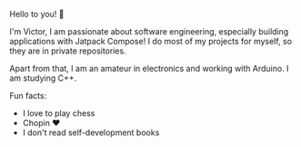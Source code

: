 Hello to you! 🫶

I'm Victor, I am passionate about software engineering, especially building applications with Jatpack Compose!
I do most of my projects for myself, so they are in private repositories.

Apart from that, I am an amateur in electronics and working with Arduino. I am studying C++.

Fun facts:
<ul>
<li>I love to play chess</li>
<li>Chopin ❤️</li>
<li>I don't read self-development books</li>
</ul>
  
